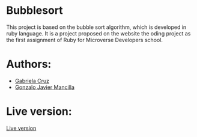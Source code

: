 # Bubblesort
This project is based on the bubble sort algorithm, which is developed in ruby language. It is a project proposed on the website the oding project as the first assignment of Ruby for Microverse Developers school.

# Authors:
<ul>
  <li> <a href="https://github.com/ViriCruz">Gabriela Cruz </a> </li>
  <li> <a href="http://github.com/gonjavi">Gonzalo Javier Mancilla </a></li>
</ul>

<h1>Live version:</h1> 
<a href="https://repl.it/@ViriCruz/RepentantTechnologicalPrograms-1">Live version</a>

